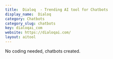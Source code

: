 ```yaml
---
title:  Dialoq  - Trending AI tool for Chatbots
display_name:  Dialoq 
category: Chatbots
category_slug: chatbots
key: dialoqai_com
website: https://dialoqai.com/
layout: aitool
---
```


No coding needed, chatbots created.
